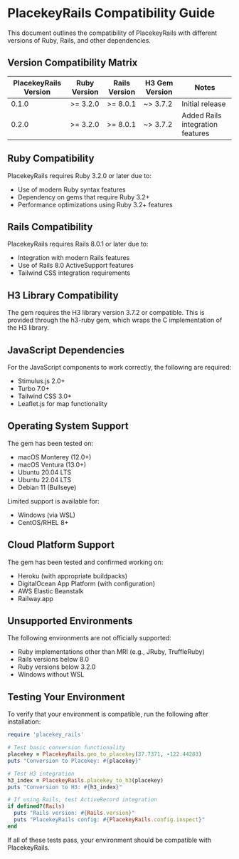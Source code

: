 # PlacekeyRails Compatibility Guide

This document outlines the compatibility of PlacekeyRails with different versions of Ruby, Rails, and other dependencies.

## Version Compatibility Matrix

| PlacekeyRails Version | Ruby Version       | Rails Version       | H3 Gem Version | Notes                                         |
|-----------------------|--------------------|---------------------|----------------|-----------------------------------------------|
| 0.1.0                 | >= 3.2.0           | >= 8.0.1            | ~> 3.7.2       | Initial release                               |
| 0.2.0                 | >= 3.2.0           | >= 8.0.1            | ~> 3.7.2       | Added Rails integration features              |

## Ruby Compatibility

PlacekeyRails requires Ruby 3.2.0 or later due to:
- Use of modern Ruby syntax features
- Dependency on gems that require Ruby 3.2+
- Performance optimizations using Ruby 3.2+ features

## Rails Compatibility

PlacekeyRails requires Rails 8.0.1 or later due to:
- Integration with modern Rails features
- Use of Rails 8.0 ActiveSupport features
- Tailwind CSS integration requirements

## H3 Library Compatibility

The gem requires the H3 library version 3.7.2 or compatible. This is provided through the h3-ruby gem, which wraps the C implementation of the H3 library.

## JavaScript Dependencies

For the JavaScript components to work correctly, the following are required:
- Stimulus.js 2.0+
- Turbo 7.0+
- Tailwind CSS 3.0+
- Leaflet.js for map functionality

## Operating System Support

The gem has been tested on:
- macOS Monterey (12.0+)
- macOS Ventura (13.0+)
- Ubuntu 20.04 LTS
- Ubuntu 22.04 LTS
- Debian 11 (Bullseye)

Limited support is available for:
- Windows (via WSL) 
- CentOS/RHEL 8+

## Cloud Platform Support

The gem has been tested and confirmed working on:
- Heroku (with appropriate buildpacks)
- DigitalOcean App Platform (with configuration)
- AWS Elastic Beanstalk
- Railway.app

## Unsupported Environments

The following environments are not officially supported:
- Ruby implementations other than MRI (e.g., JRuby, TruffleRuby)
- Rails versions below 8.0
- Ruby versions below 3.2.0
- Windows without WSL

## Testing Your Environment

To verify that your environment is compatible, run the following after installation:

```ruby
require 'placekey_rails'

# Test basic conversion functionality
placekey = PlacekeyRails.geo_to_placekey(37.7371, -122.44283)
puts "Conversion to Placekey: #{placekey}"

# Test H3 integration
h3_index = PlacekeyRails.placekey_to_h3(placekey)
puts "Conversion to H3: #{h3_index}"

# If using Rails, test ActiveRecord integration
if defined?(Rails)
  puts "Rails version: #{Rails.version}"
  puts "PlacekeyRails config: #{PlacekeyRails.config.inspect}"
end
```

If all of these tests pass, your environment should be compatible with PlacekeyRails.
